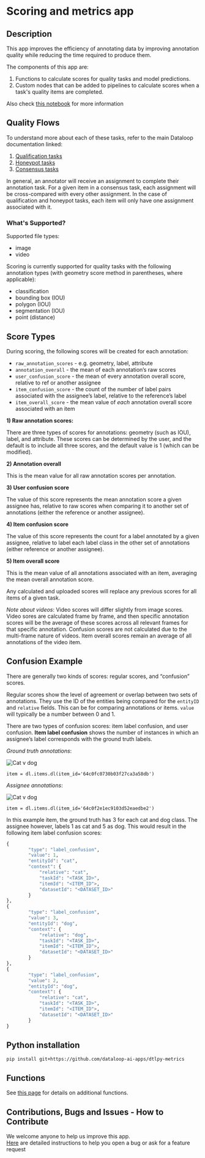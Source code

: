 # Scoring and metrics app


## Description

This app improves the efficiency of annotating data by improving annotation quality while reducing the time required to
produce them.

The components of this app are:

1. Functions to calculate scores for quality tasks and model predictions.
2. Custom nodes that can be added to pipelines to calculate scores when a task's quality items are completed.

Also check [this notebook](docs/metrics.ipynb) for more information

## Quality Flows
To understand more about each of these tasks, refer to the main Dataloop documentation linked:

1. [Qualification tasks](https://dataloop.ai/docs/qualification-honeypot)
2. [Honeypot tasks](https://dataloop.ai/docs/qualification-honeypot#honeypot)
3. [Consensus tasks](https://dataloop.ai/docs/consensus)


In general, an annotator will receive an assignment to complete their annotation task. For a given item in a consensus task, 
each assignment will be cross-compared with every other assignment. In the case of qualification and honeypot tasks, 
each item will only have one assignment associated with it. 

### What's Supported?

Supported file types:
- image
- video

Scoring is currently supported for quality tasks with the following annotation types (with geometry score method in parentheses, where applicable):
- classification
- bounding box (IOU)
- polygon (IOU)
- segmentation (IOU)
- point (distance)


## Score Types

During scoring, the following scores will be created for each annotation:

- `raw_annotation_scores` -  e.g. geometry, label, attribute
- `annotation_overall` - the mean of each annotation’s raw scores
- `user_confusion_score` - the mean of every annotation overall score, relative to ref or another assignee
- `item_confusion_score` - the count of the number of label pairs associated with the assignee’s label, relative to the reference’s label
- `item_overall_score` - the mean value of *each* annotation overall score associated with an item

**1) Raw annotation scores:** 

There are three types of scores for annotations: geometry (such as IOU), label, and attribute. These scores can be determined by the user, and the default is to include all three scores, and the default value is 1 (which can be modified).

**2) Annotation overall**

This is the mean value for all raw annotation scores per annotation. 

**3) User confusion score**

The value of this score represents the mean annotation score a given assignee has, relative to raw scores when comparing it to another set of annotations (either the reference or another assignee). 

**4) Item confusion score**

The value of this score represents the count for a label annotated by a given assignee, relative to label each label class in the other set of annotations (either reference or another assignee).

**5) Item overall score**

This is the mean value of all annotations associated with an item, averaging the mean overall annotation score.

Any calculated and uploaded scores will replace any previous scores for all items of a given task.

_Note about videos_: Video scores will differ slightly from image scores. Video sores are calculated frame by frame, and then specific annotation scores will be the average of these scores across all relevant frames for that specific annotation. Confusion scores are not calculated due to the multi-frame nature of videos. Item overall scores remain an average of all annotations of the video item.

## Confusion Example

There are generally two kinds of scores: regular scores, and “confusion” scores. 

Regular scores show the level of agreement or overlap between two sets of annotations. They use the ID of the entities being compared for the `entityID` and `relative` fields. This can be for comparing annotations or items. `value` will typically be a number between 0 and 1. 


There are two types of confusion scores: item label confusion, and user confusion. **Item label confusion** shows the number of instances in which an assignee’s label corresponds with the ground truth labels. 

_Ground truth annotations_:

![Cat v dog](assets/cat_dog_annotations_1.png)

`item = dl.items.dl(item_id='64c0fc0730b03f27ca3a58db')`

_Assignee annotations_:

![Cat v dog](assets/cat_dog_annotations_2.png)

`item = dl.items.dl(item_id='64c0f2e1ec9103d52eaedbe2')`


In this example item, the ground truth has 3 for each cat and dog class. The assignee however, labels 1 as cat and 5 as dog. This would result in the following item label confusion scores:

```python
{
        "type": "label_confusion",
        "value": 1,
        "entityId": "cat",
        "context": {
            "relative": "cat",
            "taskId": "<TASK_ID>",
            "itemId": "<ITEM_ID">,
            "datasetId": "<DATASET_ID>"
        }
},
{
        "type": "label_confusion",
        "value": 3,
        "entityId": "dog",
        "context": {
            "relative": "dog",
            "taskId": "<TASK_ID>",
            "itemId": "<ITEM_ID">,
            "datasetId": "<DATASET_ID>"
        }
},
{
        "type": "label_confusion",
        "value": 2,
        "entityId": "dog",
        "context": {
            "relative": "cat",
            "taskId": "<TASK_ID>",
            "itemId": "<ITEM_ID">,
            "datasetId": "<DATASET_ID>"
        }
}
```

## Python installation

```shell
pip install git+https://github.com/dataloop-ai-apps/dtlpy-metrics
```

## Functions

See [this page](docs/dtlpymetrics_fxns.md) for details on additional functions.

## Contributions, Bugs and Issues - How to Contribute

We welcome anyone to help us improve this app.  
[Here](CONTRIBUTING.md) are detailed instructions to help you open a bug or ask for a feature request
